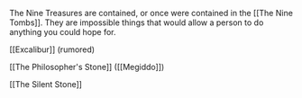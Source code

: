 The Nine Treasures are contained, or once were contained in the [[The Nine Tombs]]. They are impossible things that would allow a person to do anything you could hope for. 

[[Excalibur]] (rumored)

[[The Philosopher's Stone]] ([[Megiddo]])

[[The Silent Stone]]

